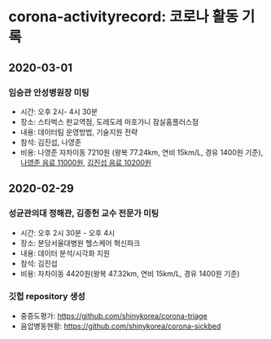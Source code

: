 # corona-activityrecord: 코로나 활동 기록


## 2020-03-01

### 임승관 안성병원장 미팅

- 시간: 오후 2시- 4시 30분
- 장소: 스타벅스 판교역점, 도레도레 마호가니 잠실홈플러스점 
- 내용: 데이터팀 운영방법, 기술지원 전략
- 참석: 김진섭, 나영준
- 비용: 나영준 자차이동 7210원 (왕복 77.24km, 연비 15km/L, 경유 1400원 기준), [나영준 음료 11000원](receipt/20200301_임승관원장_나영준_커피.jpg), [김진섭 음료 10200원](receipt/20200301_임승관원장_김진섭_커피.jpg)  


## 2020-02-29

### 성균관의대 정해관, 김종헌 교수 전문가 미팅

- 시간: 오후 2시 30분 - 오후 4시
- 장소: 분당서울대병원 헬스케어 혁신파크
- 내용: 데이터 분석/시각화 지원
- 참석: 김진섭
- 비용: 자차이동 4420원(왕복 47.32km, 연비 15km/L, 경유 1400원 기준)


### 깃헙 repository 생성

- 중증도평가: https://github.com/shinykorea/corona-triage
- 음압병동현황: https://github.com/shinykorea/corona-sickbed
